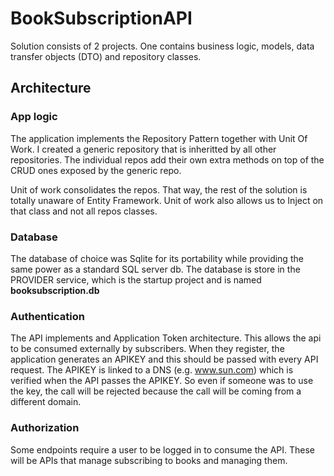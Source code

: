 # BookSubscriptionAPI

Solution consists of 2 projects. One contains business logic, models, data transfer objects (DTO) and repository classes.

## Architecture

### App logic

The application implements the Repository Pattern together with Unit Of Work. I created a generic repository that is inheritted by all other repositories. The individual repos add their own extra methods on top of the CRUD ones exposed by the generic repo.

Unit of work consolidates the repos. That way, the rest of the solution is totally unaware of Entity Framework. Unit of work also allows us to Inject on that class and not all repos classes.

### Database

The database of choice was Sqlite for its portability while providing the same power as a standard SQL server db. The database is store in the PROVIDER service, which is the startup project and is named __booksubscription.db__ 

### Authentication

The API implements and Application Token architecture. This allows the api to be consumed externally by subscribers. When they register, the application generates an APIKEY and this should be passed with every API request. The APIKEY is linked to a DNS (e.g. www.sun.com) which is verified when the API passes the APIKEY. So even if someone was to use the key, the call will be rejected because the call will be coming from a different domain.

### Authorization

Some endpoints require a user to be logged in to consume the API. These will be APIs that manage subscribing to books and managing them.

